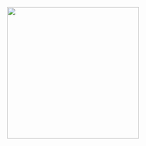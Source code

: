<p align="center">
<img src="https://media.giphy.com/media/66r6Rnimi8x7ZyBLGw/giphy.gif" width= 300 /> 
  </p>
